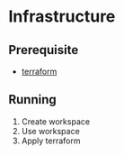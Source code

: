 # Infrastructure

## Prerequisite

- [terraform](https://www.terraform.io/)

## Running

1. Create workspace
1. Use workspace
1. Apply terraform
